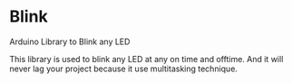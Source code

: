# Blink
Arduino Library to Blink any LED

This library is used to blink any LED at any on time and offtime.
And it will never lag your project because it use multitasking technique.
